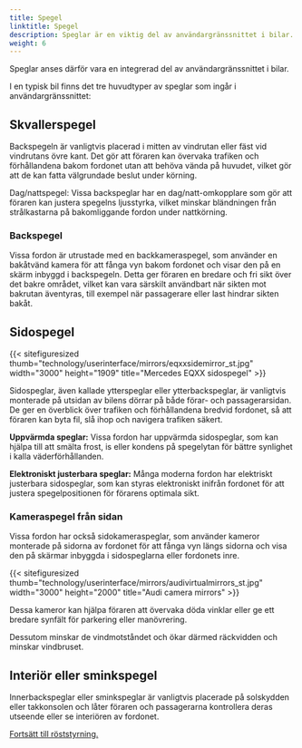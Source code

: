 ```yaml
---
title: Spegel
linktitle: Spegel
description: Speglar är en viktig del av användargränssnittet i bilar. Speglar fungerar som ett kritiskt visuellt hjälpmedel som gör att föraren kan observera fordonets omgivning, ger viktig situationsmedvetenhet och bidrar till säker körning.
weight: 6
---
```

<!-- markdownlint-disable MD033 -->
Speglar anses därför vara en integrerad del av användargränssnittet i bilar.

I en typisk bil finns det tre huvudtyper av speglar som ingår i användargränssnittet:

## Skvallerspegel

Backspegeln är vanligtvis placerad i mitten av vindrutan eller fäst vid vindrutans övre kant. Det gör att föraren kan övervaka trafiken och förhållandena bakom fordonet utan att behöva vända på huvudet, vilket gör att de kan fatta välgrundade beslut under körning.

Dag/nattspegel: Vissa backspeglar har en dag/natt-omkopplare som gör att föraren kan justera spegelns ljusstyrka, vilket minskar bländningen från strålkastarna på bakomliggande fordon under nattkörning.

### Backspegel

Vissa fordon är utrustade med en backkameraspegel, som använder en bakåtvänd kamera för att fånga vyn bakom fordonet och visar den på en skärm inbyggd i backspegeln. Detta ger föraren en bredare och fri sikt över det bakre området, vilket kan vara särskilt användbart när sikten mot bakrutan äventyras, till exempel när passagerare eller last hindrar sikten bakåt.

## Sidospegel

{{< sitefiguresized thumb="technology/userinterface/mirrors/eqxxsidemirror_st.jpg" width="3000" height="1909" title="Mercedes EQXX sidospegel" >}}

Sidospeglar, även kallade ytterspeglar eller ytterbackspeglar, är vanligtvis monterade på utsidan av bilens dörrar på både förar- och passagerarsidan. De ger en överblick över trafiken och förhållandena bredvid fordonet, så att föraren kan byta fil, slå ihop och navigera trafiken säkert.

**Uppvärmda speglar:** Vissa fordon har uppvärmda sidospeglar, som kan hjälpa till att smälta frost, is eller kondens på spegelytan för bättre synlighet i kalla väderförhållanden.

**Elektroniskt justerbara speglar:** Många moderna fordon har elektriskt justerbara sidospeglar, som kan styras elektroniskt inifrån fordonet för att justera spegelpositionen för förarens optimala sikt.

### Kameraspegel från sidan

Vissa fordon har också sidokameraspeglar, som använder kameror monterade på sidorna av fordonet för att fånga vyn längs sidorna och visa den på skärmar inbyggda i sidospeglarna eller fordonets inre.

{{< sitefiguresized thumb="technology/userinterface/mirrors/audivirtualmirrors_st.jpg" width="3000" height="2000" title="Audi camera mirrors" >}}

Dessa kameror kan hjälpa föraren att övervaka döda vinklar eller ge ett bredare synfält för parkering eller manövrering.

Dessutom minskar de vindmotståndet och ökar därmed räckvidden och minskar vindbruset.

## Interiör eller sminkspegel

Innerbackspeglar eller sminkspeglar är vanligtvis placerade på solskydden eller takkonsolen och låter föraren och passagerarna kontrollera deras utseende eller se interiören av fordonet.

[Fortsätt till röststyrning.](../voicecontrol/)